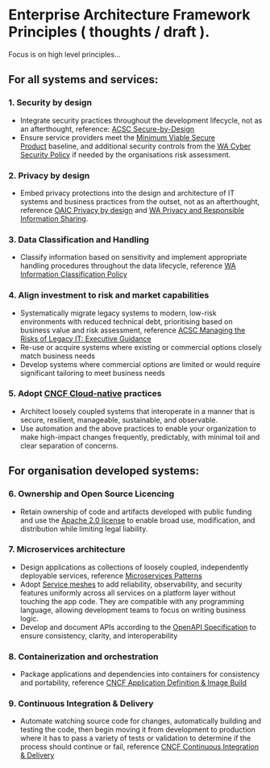 # Enterprise Architecture Framework Principles ( thoughts / draft ).

Focus is on high level principles...

## For all systems and services:

### 1. Security by design

- Integrate security practices throughout the development lifecycle, not as an afterthought, reference: [ACSC Secure-by-Design](https://www.cyber.gov.au/resources-business-and-government/governance-and-user-education/secure-by-design)
- Ensure service providers meet the [Minimum Viable Secure Product](https://mvsp.dev/) baseline, and additional security controls from the [WA Cyber Security Policy](https://www.wa.gov.au/government/publications/2024-wa-government-cyber-security-policy) if needed by the organisations risk assessment.

### 2. Privacy by design

- Embed privacy protections into the design and architecture of IT systems and business practices from the outset, not as an afterthought, reference [OAIC Privacy by design](https://www.oaic.gov.au/privacy/privacy-guidance-for-organisations-and-government-agencies/privacy-impact-assessments/privacy-by-design) and [WA Privacy and Responsible Information Sharing](https://www.wa.gov.au/government/privacy-and-responsible-information-sharing).

### 3. Data Classification and Handling

- Classify information based on sensitivity and implement appropriate handling procedures throughout the data lifecycle, reference [WA Information Classification Policy](https://www.wa.gov.au/government/publications/western-australian-information-classification-policy)

### 4. Align investment to risk and market capabilities

- Systematically migrate legacy systems to modern, low-risk environments with reduced technical debt, prioritising based on business value and risk assessment, reference [ACSC Managing the Risks of Legacy IT: Executive Guidance](https://www.cyber.gov.au/resources-business-and-government/maintaining-devices-and-systems/system-hardening-and-administration/legacy-it-management/managing-risks-legacy-it-executive-guidance)
- Re-use or acquire systems where existing or commercial options closely match business needs
- Develop systems where commercial options are limited or would require significant tailoring to meet business needs

### 5. Adopt [CNCF Cloud-native](https://github.com/cncf/toc/blob/main/DEFINITION.md) practices

- Architect loosely coupled systems that interoperate in a manner that is secure, resilient, manageable, sustainable, and observable. 
- Use automation and the above practices to enable your organization to make high-impact changes frequently, predictably, with minimal toil and clear separation of concerns.

## For organisation developed systems:

### 6. Ownership and Open Source Licencing

- Retain ownership of code and artifacts developed with public funding and use the [Apache 2.0 license](https://www.apache.org/licenses/LICENSE-2.0) to enable broad use, modification, and distribution while limiting legal liability.

### 7. Microservices architecture

- Design applications as collections of loosely coupled, independently deployable services, reference [Microservices Patterns](https://microservices.io/patterns/index.html)
- Adopt [Service meshes](https://landscape.cncf.io/guide#orchestration-management--service-mesh) to add reliability, observability, and security features uniformly across all services on a platform layer without touching the app code. They are compatible with any programming language, allowing development teams to focus on writing business logic.
- Develop and document APIs according to the [OpenAPI Specification](https://spec.openapis.org/oas/latest.html) to ensure consistency, clarity, and interoperability

### 8. Containerization and orchestration

- Package applications and dependencies into containers for consistency and portability, reference [CNCF Application Definition & Image Build](https://landscape.cncf.io/guide#app-definition-and-development--application-definition-image-build)

### 9. Continuous Integration & Delivery

- Automate watching source code for changes, automatically building and testing the code, then begin moving it from development to production where it has to pass a variety of tests or validation to determine if the process should continue or fail, reference [CNCF Continuous Integration & Delivery](https://landscape.cncf.io/guide#app-definition-and-development--continuous-integration-delivery)